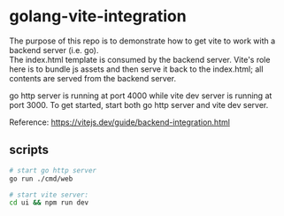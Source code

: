 # golang-vite-integration

The purpose of this repo is to demonstrate how to get vite to work with a backend server (i.e. go).  
The index.html template is consumed by the backend server. Vite's role here is to bundle js assets and then serve it back to the index.html; all contents are served from the backend server.

go http server is running at port 4000 while vite dev server is running at port 3000. To get started, start both go http server and vite dev server.

Reference: https://vitejs.dev/guide/backend-integration.html

## scripts

```bash
# start go http server
go run ./cmd/web
```

```bash
# start vite server:
cd ui && npm run dev
```
